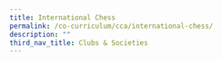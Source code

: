 ```yaml
---
title: International Chess
permalink: /co-curriculum/cca/international-chess/
description: ""
third_nav_title: Clubs & Societies
---
```

